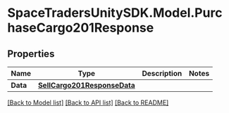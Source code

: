 # SpaceTradersUnitySDK.Model.PurchaseCargo201Response

## Properties

Name | Type | Description | Notes
------------ | ------------- | ------------- | -------------
**Data** | [**SellCargo201ResponseData**](SellCargo201ResponseData.md) |  | 

[[Back to Model list]](../README.md#documentation-for-models) [[Back to API list]](../README.md#documentation-for-api-endpoints) [[Back to README]](../README.md)

